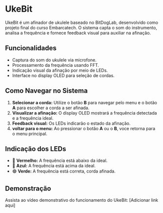 # UkeBit

UkeBit é um afinador de ukulele baseado no BitDogLab, desenvolvido como projeto final do curso Embarcatech. O sistema capta o som do instrumento, analisa a frequência e fornece feedback visual para auxiliar na afinação.

##  Funcionalidades
- Captura do som do ukulele via microfone.
- Processamento da frequência usando FFT.
- Indicação visual da afinação por meio de LEDs.
- Interface no display OLED para seleção de cordas.

##  Como Navegar no Sistema
1. **Selecionar a corda:** Utilize o botão **B** para navegar pelo menu e o botão **A** para escolher a corda a ser afinada.
2. **Visualizar a afinação:** O display OLED mostrará a frequência detectada e a frequência ideal.
3. **Feedback visual:** Os LEDs indicarão o estado da afinação.
4. **voltar para o menu:** Ao pressionar o botão **A** ou o **B**, voce retorna para o menu principal.

##  Indicação dos LEDs
- 🔴 **Vermelho:** A frequência está abaixo da ideal.
- 🔵 **Azul:** A frequência está acima da ideal.
- 🟢 **Verde:** A frequência está correta, corda afinada.

##  Demonstração
Assista ao vídeo demonstrativo do funcionamento do UkeBit: [Adicionar link aqui]



